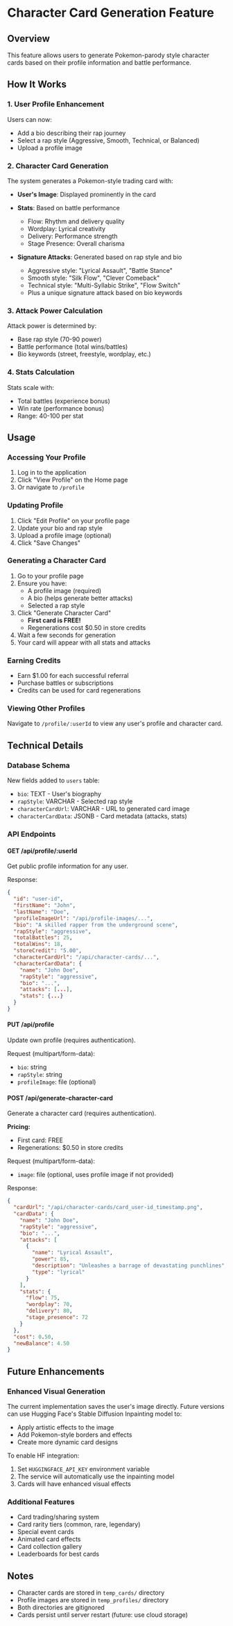 # Character Card Generation Feature

## Overview
This feature allows users to generate Pokemon-parody style character cards based on their profile information and battle performance.

## How It Works

### 1. User Profile Enhancement
Users can now:
- Add a bio describing their rap journey
- Select a rap style (Aggressive, Smooth, Technical, or Balanced)
- Upload a profile image

### 2. Character Card Generation
The system generates a Pokemon-style trading card with:
- **User's Image**: Displayed prominently in the card
- **Stats**: Based on battle performance
  - Flow: Rhythm and delivery quality
  - Wordplay: Lyrical creativity
  - Delivery: Performance strength
  - Stage Presence: Overall charisma

- **Signature Attacks**: Generated based on rap style and bio
  - Aggressive style: "Lyrical Assault", "Battle Stance"
  - Smooth style: "Silk Flow", "Clever Comeback"
  - Technical style: "Multi-Syllabic Strike", "Flow Switch"
  - Plus a unique signature attack based on bio keywords

### 3. Attack Power Calculation
Attack power is determined by:
- Base rap style (70-90 power)
- Battle performance (total wins/battles)
- Bio keywords (street, freestyle, wordplay, etc.)

### 4. Stats Calculation
Stats scale with:
- Total battles (experience bonus)
- Win rate (performance bonus)
- Range: 40-100 per stat

## Usage

### Accessing Your Profile
1. Log in to the application
2. Click "View Profile" on the Home page
3. Or navigate to `/profile`

### Updating Profile
1. Click "Edit Profile" on your profile page
2. Update your bio and rap style
3. Upload a profile image (optional)
4. Click "Save Changes"

### Generating a Character Card
1. Go to your profile page
2. Ensure you have:
   - A profile image (required)
   - A bio (helps generate better attacks)
   - Selected a rap style
3. Click "Generate Character Card"
   - **First card is FREE!**
   - Regenerations cost $0.50 in store credits
4. Wait a few seconds for generation
5. Your card will appear with all stats and attacks

### Earning Credits
- Earn $1.00 for each successful referral
- Purchase battles or subscriptions
- Credits can be used for card regenerations

### Viewing Other Profiles
Navigate to `/profile/:userId` to view any user's profile and character card.

## Technical Details

### Database Schema
New fields added to `users` table:
- `bio`: TEXT - User's biography
- `rapStyle`: VARCHAR - Selected rap style
- `characterCardUrl`: VARCHAR - URL to generated card image
- `characterCardData`: JSONB - Card metadata (attacks, stats)

### API Endpoints

#### GET /api/profile/:userId
Get public profile information for any user.

Response:
```json
{
  "id": "user-id",
  "firstName": "John",
  "lastName": "Doe",
  "profileImageUrl": "/api/profile-images/...",
  "bio": "A skilled rapper from the underground scene",
  "rapStyle": "aggressive",
  "totalBattles": 25,
  "totalWins": 18,
  "storeCredit": "5.00",
  "characterCardUrl": "/api/character-cards/...",
  "characterCardData": {
    "name": "John Doe",
    "rapStyle": "aggressive",
    "bio": "...",
    "attacks": [...],
    "stats": {...}
  }
}
```

#### PUT /api/profile
Update own profile (requires authentication).

Request (multipart/form-data):
- `bio`: string
- `rapStyle`: string
- `profileImage`: file (optional)

#### POST /api/generate-character-card
Generate a character card (requires authentication).

**Pricing:**
- First card: FREE
- Regenerations: $0.50 in store credits

Request (multipart/form-data):
- `image`: file (optional, uses profile image if not provided)

Response:
```json
{
  "cardUrl": "/api/character-cards/card_user-id_timestamp.png",
  "cardData": {
    "name": "John Doe",
    "rapStyle": "aggressive",
    "bio": "...",
    "attacks": [
      {
        "name": "Lyrical Assault",
        "power": 85,
        "description": "Unleashes a barrage of devastating punchlines",
        "type": "lyrical"
      }
    ],
    "stats": {
      "flow": 75,
      "wordplay": 70,
      "delivery": 80,
      "stage_presence": 72
    }
  },
  "cost": 0.50,
  "newBalance": 4.50
}
```

## Future Enhancements

### Enhanced Visual Generation
The current implementation saves the user's image directly. Future versions can use Hugging Face's Stable Diffusion Inpainting model to:
- Apply artistic effects to the image
- Add Pokemon-style borders and effects
- Create more dynamic card designs

To enable HF integration:
1. Set `HUGGINGFACE_API_KEY` environment variable
2. The service will automatically use the inpainting model
3. Cards will have enhanced visual effects

### Additional Features
- Card trading/sharing system
- Card rarity tiers (common, rare, legendary)
- Special event cards
- Animated card effects
- Card collection gallery
- Leaderboards for best cards

## Notes
- Character cards are stored in `temp_cards/` directory
- Profile images are stored in `temp_profiles/` directory
- Both directories are gitignored
- Cards persist until server restart (future: use cloud storage)
